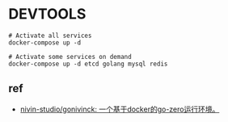 # DEVTOOLS



```shell
# Activate all services
docker-compose up -d
```


```shell
# Activate some services on demand
docker-compose up -d etcd golang mysql redis
```

## ref

- [nivin-studio/gonivinck: 一个基于docker的go-zero运行环境。](https://github.com/nivin-studio/gonivinck)